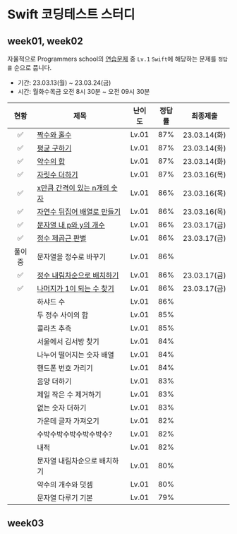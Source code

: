 # Swift 코딩테스트 스터디

## week01, week02

자율적으로 Programmers school의 [연습문제](https://school.programmers.co.kr/learn/challenges?order=acceptance_desc&levels=1&languages=swift) 중 `Lv.1` `Swift`에 해당하는 문제를 `정답률` 순으로 풉니다.

 - 기간: 23.03.13(월) ~ 23.03.24(금)
 - 시간: 월화수목금 오전 8시 30분 ~ 오전 09시 30분

| 현황 | 제목 | 난이도 | 정답률 | 최종제출 |
| :--------: | -------- | :--------: | :--------: | :--------: |
| ✅ | [짝수와 홀수](https://github.com/Rhode-park/swift-coding-test-study/blob/Rhode/week01/23.03.14(Tue)/%EC%A7%9D%EC%88%98%EC%99%80%20%ED%99%80%EC%88%98.playground/Contents.swift) | Lv.01 | 87% | 23.03.14(화) |
| ✅ | [평균 구하기](https://github.com/Rhode-park/swift-coding-test-study/blob/Rhode/week01/23.03.14(Tue)/%ED%8F%89%EA%B7%A0%20%EA%B5%AC%ED%95%98%EA%B8%B0.playground/Contents.swift) | Lv.01 | 87% | 23.03.14(화) |
| ✅ | [약수의 합](https://github.com/Rhode-park/swift-coding-test-study/blob/Rhode/week01/23.03.14(Tue)/%EC%95%BD%EC%88%98%EC%9D%98%20%ED%95%A9.playground/Contents.swift) | Lv.01 | 87% | 23.03.14(화) |
| ✅ | [자릿수 더하기](https://github.com/Rhode-park/swift-coding-test-study/blob/Rhode/week01/23.03.16(Thu)/%EC%9E%90%EB%A6%BF%EC%88%98%20%EB%8D%94%ED%95%98%EA%B8%B0.playground/Contents.swift) | Lv.01 | 87% | 23.03.16(목) |
| ✅ | [x만큼 간격이 있는 n개의 숫자](https://github.com/Rhode-park/swift-coding-test-study/blob/Rhode/week01/23.03.16(Thu)/x%EB%A7%8C%ED%81%BC%20%EA%B0%84%EA%B2%A9%EC%9D%B4%20%EC%9E%88%EB%8A%94%20n%EA%B0%9C%EC%9D%98%20%EC%88%AB%EC%9E%90.playground/Contents.swift) | Lv.01 | 86% | 23.03.16(목) |
| ✅ | [자연수 뒤집어 배열로 만들기](https://github.com/Rhode-park/swift-coding-test-study/blob/Rhode/week01/23.03.16(Thu)/%EC%9E%90%EC%97%B0%EC%88%98%20%EB%92%A4%EC%A7%91%EC%96%B4%20%EB%B0%B0%EC%97%B4%EB%A1%9C%20%EB%A7%8C%EB%93%A4%EA%B8%B0.playground/Contents.swift) | Lv.01 | 86% | 23.03.16(목) |
| ✅ | [문자열 내 p와 y의 개수](https://github.com/Rhode-park/swift-coding-test-study/blob/Rhode/week01/23.03.17(Fri)/%EB%AC%B8%EC%9E%90%EC%97%B4%20%EB%82%B4%20p%EC%99%80%20y%EC%9D%98%20%EA%B0%9C%EC%88%98.playground/Contents.swift) | Lv.01 | 86% | 23.03.17(금) |
| ✅ | [정수 제곱근 판별](https://github.com/Rhode-park/swift-coding-test-study/blob/Rhode/week01/23.03.17(Fri)/%EC%A0%95%EC%88%98%20%EC%A0%9C%EA%B3%B1%EA%B7%BC%20%ED%8C%90%EB%B3%84.playground/Contents.swift) | Lv.01 | 86% | 23.03.17(금) |
| 풀이중 | 문자열을 정수로 바꾸기 | Lv.01 | 86% |  |
| ✅ | [정수 내림차순으로 배치하기](https://github.com/Rhode-park/swift-coding-test-study/blob/Rhode/week01/23.03.17(Fri)/%EC%A0%95%EC%88%98%20%EB%82%B4%EB%A6%BC%EC%B0%A8%EC%88%9C%EC%9C%BC%EB%A1%9C%20%EB%B0%B0%EC%B9%98%ED%95%98%EA%B8%B0.playground/Contents.swift) | Lv.01 | 86% | 23.03.17(금) |
| ✅ | [나머지가 1이 되는 수 찾기](https://github.com/Rhode-park/swift-coding-test-study/blob/Rhode/week01/23.03.17(Fri)/%EB%82%98%EB%A8%B8%EC%A7%80%EA%B0%80%201%EC%9D%B4%20%EB%90%98%EB%8A%94%20%EC%88%98%20%EC%B0%BE%EA%B8%B0.playground/Contents.swift) | Lv.01 | 86% | 23.03.17(금) |
|  | 하샤드 수 | Lv.01 | 86% |  |
|  | 두 정수 사이의 합 | Lv.01 | 85% |  |
|  | 콜라츠 추측 | Lv.01 | 85% |  |
|  | 서울에서 김서방 찾기 | Lv.01 | 84% |  |
|  | 나누어 떨어지는 숫자 배열 | Lv.01 | 84% |  |
|  | 핸드폰 번호 가리기 | Lv.01 | 84% |  |
|  | 음양 더하기 | Lv.01 | 83% |  |
|  | 제일 작은 수 제거하기 | Lv.01 | 83% |  |
|  | 없는 숫자 더하기 | Lv.01 | 83% |  |
|  | 가운데 글자 가져오기 | Lv.01 | 82% |  |
|  | 수박수박수박수박수박수? | Lv.01 | 82% |  |
|  | 내적 | Lv.01 | 82% |  |
|  | 문자열 내림차순으로 배치하기 | Lv.01 | 80% |  |
|  | 약수의 개수와 덧셈 | Lv.01 | 80% |  |
|  | 문자열 다루기 기본 | Lv.01 | 79% |  |

## week03
